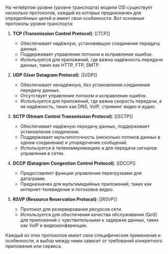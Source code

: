 На четвёртом уровне (уровне транспорта) модели OSI существует несколько протоколов, каждый из которых предназначен для определённых целей и имеет свои особенности. Вот основные протоколы уровня транспорта:

1. **TCP (Transmission Control Protocol)**: [[TCP]]
   - Обеспечивает надёжную, установившую соединение передачу данных.
   - Поддерживает управление потоком и исправление ошибок.
   - Используется для приложений, где важна надёжность передачи данных, таких как HTTP, FTP, SMTP.

2. **UDP (User Datagram Protocol)**: [[UDP]]
   - Обеспечивает ненадёжную, без установления соединения передачу данных.
   - Отсутствует управление потоком и исправление ошибок.
   - Используется для приложений, где важна скорость передачи, а не надёжность, таких как DNS, VoIP, стриминг видео и аудио.

3. **SCTP (Stream Control Transmission Protocol)**: [[SCTP]]
   - Обеспечивает надёжную передачу данных, поддерживает установление соединения.
   - Поддерживает мультипоточность (несколько потоков данных в одном соединении) и упорядочение сообщений.
   - Используется в телекоммуникациях и для передачи сигналов управления в сетях.

4. **DCCP (Datagram Congestion Control Protocol)**: [[DCCP]]
   - Предоставляет функции управления перегрузками для датаграмм.
   - Предназначен для мультимедийных приложений, таких как интернет-телевидение и потоковое видео.

5. **RSVP (Resource Reservation Protocol)**: [[RSVP]]
   - Протокол для резервирования ресурсов сети.
   - Используется для обеспечения качества обслуживания (QoS) для приложений с чувствительными к задержке данных, таких как VoIP и видеоконференции.

Каждый из этих протоколов имеет свои специфические применения и особенности, и выбор между ними зависит от требований конкретного приложения или сервиса.

